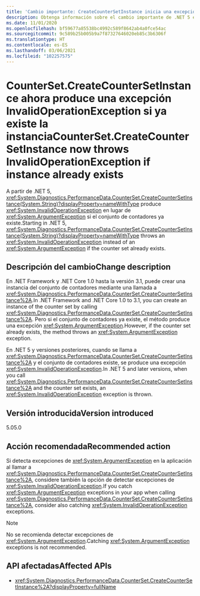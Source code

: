 ```yaml
---
title: 'Cambio importante: CreateCounterSetInstance inicia una excepción InvalidOperationException si ya existe la instancia'
description: Obtenga información sobre el cambio importante de .NET 5 en las bibliotecas básicas de.NET donde CounterSet.CreateCounterSetInstance inicia otra excepción si el contador ya existe.
ms.date: 11/01/2020
ms.openlocfilehash: bf59677a85538bc4992c589f8642ab4a0fce54ac
ms.sourcegitcommit: 9c589b25b005b9a7f87327646020eb85c3b6306f
ms.translationtype: HT
ms.contentlocale: es-ES
ms.lasthandoff: 03/06/2021
ms.locfileid: "102257575"
---
```

# <a name="countersetcreatecountersetinstance-now-throws-invalidoperationexception-if-instance-already-exists"></a><span data-ttu-id="d9783-103">CounterSet.CreateCounterSetInstance ahora produce una excepción InvalidOperationException si ya existe la instancia</span><span class="sxs-lookup"><span data-stu-id="d9783-103">CounterSet.CreateCounterSetInstance now throws InvalidOperationException if instance already exists</span></span>

<span data-ttu-id="d9783-104">A partir de .NET 5, <xref:System.Diagnostics.PerformanceData.CounterSet.CreateCounterSetInstance(System.String)?displayProperty=nameWithType> produce <xref:System.InvalidOperationException> en lugar de <xref:System.ArgumentException> si el conjunto de contadores ya existe.</span><span class="sxs-lookup"><span data-stu-id="d9783-104">Starting in .NET 5, <xref:System.Diagnostics.PerformanceData.CounterSet.CreateCounterSetInstance(System.String)?displayProperty=nameWithType> throws an <xref:System.InvalidOperationException> instead of an <xref:System.ArgumentException> if the counter set already exists.</span></span>

## <a name="change-description"></a><span data-ttu-id="d9783-105">Descripción del cambio</span><span class="sxs-lookup"><span data-stu-id="d9783-105">Change description</span></span>

<span data-ttu-id="d9783-106">En .NET Framework y .NET Core 1.0 hasta la versión 3.1, puede crear una instancia del conjunto de contadores mediante una llamada a <xref:System.Diagnostics.PerformanceData.CounterSet.CreateCounterSetInstance%2A>.</span><span class="sxs-lookup"><span data-stu-id="d9783-106">In .NET Framework and .NET Core 1.0 to 3.1, you can create an instance of the counter set by calling <xref:System.Diagnostics.PerformanceData.CounterSet.CreateCounterSetInstance%2A>.</span></span> <span data-ttu-id="d9783-107">Pero si el conjunto de contadores ya existe, el método produce una excepción <xref:System.ArgumentException>.</span><span class="sxs-lookup"><span data-stu-id="d9783-107">However, if the counter set already exists, the method throws an <xref:System.ArgumentException> exception.</span></span>

<span data-ttu-id="d9783-108">En .NET 5 y versiones posteriores, cuando se llama a <xref:System.Diagnostics.PerformanceData.CounterSet.CreateCounterSetInstance%2A> y el conjunto de contadores existe, se produce una excepción <xref:System.InvalidOperationException>.</span><span class="sxs-lookup"><span data-stu-id="d9783-108">In .NET 5 and later versions, when you call <xref:System.Diagnostics.PerformanceData.CounterSet.CreateCounterSetInstance%2A> and the counter set exists, an <xref:System.InvalidOperationException> exception is thrown.</span></span>

## <a name="version-introduced"></a><span data-ttu-id="d9783-109">Versión introducida</span><span class="sxs-lookup"><span data-stu-id="d9783-109">Version introduced</span></span>

<span data-ttu-id="d9783-110">5.0</span><span class="sxs-lookup"><span data-stu-id="d9783-110">5.0</span></span>

## <a name="recommended-action"></a><span data-ttu-id="d9783-111">Acción recomendada</span><span class="sxs-lookup"><span data-stu-id="d9783-111">Recommended action</span></span>

<span data-ttu-id="d9783-112">Si detecta excepciones de <xref:System.ArgumentException> en la aplicación al llamar a <xref:System.Diagnostics.PerformanceData.CounterSet.CreateCounterSetInstance%2A>, considere también la opción de detectar excepciones de <xref:System.InvalidOperationException>.</span><span class="sxs-lookup"><span data-stu-id="d9783-112">If you catch <xref:System.ArgumentException> exceptions in your app when calling <xref:System.Diagnostics.PerformanceData.CounterSet.CreateCounterSetInstance%2A>, consider also catching <xref:System.InvalidOperationException> exceptions.</span></span>

> [!NOTE]
> <span data-ttu-id="d9783-113">No se recomienda detectar excepciones de <xref:System.ArgumentException>.</span><span class="sxs-lookup"><span data-stu-id="d9783-113">Catching <xref:System.ArgumentException> exceptions is not recommended.</span></span>

## <a name="affected-apis"></a><span data-ttu-id="d9783-114">API afectadas</span><span class="sxs-lookup"><span data-stu-id="d9783-114">Affected APIs</span></span>

- <xref:System.Diagnostics.PerformanceData.CounterSet.CreateCounterSetInstance%2A?displayProperty=fullName>

<!--

### Category

Core .NET libraries

### Affected APIs

- `M:System.Diagnostics.PerformanceData.CounterSet.CreateCounterSetInstance(System.String)`

-->
